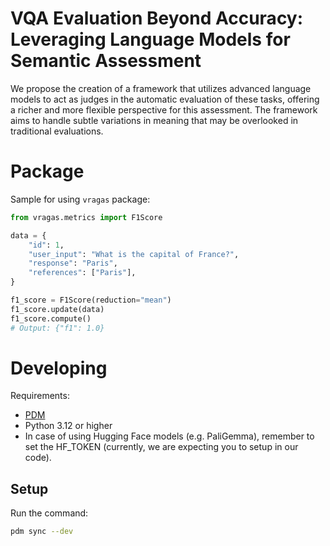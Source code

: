 # VQA Evaluation Beyond Accuracy: Leveraging Language Models for Semantic Assessment
We propose the creation of a framework that utilizes advanced language models to act as judges in the automatic evaluation of these tasks, offering a richer and more flexible perspective for this assessment. The framework aims to handle subtle variations in meaning that may be overlooked in traditional evaluations.


# Package

Sample for using `vragas` package:
```python
from vragas.metrics import F1Score

data = {
    "id": 1,
    "user_input": "What is the capital of France?",
    "response": "Paris",
    "references": ["Paris"],
}

f1_score = F1Score(reduction="mean")
f1_score.update(data)
f1_score.compute()
# Output: {"f1": 1.0}
```


# Developing

Requirements:
 - [PDM](https://pdm-project.org/en/latest/)
 - Python 3.12 or higher
 - In case of using Hugging Face models (e.g. PaliGemma), remember to set the HF_TOKEN (currently, we are expecting you to setup in our code).

## Setup
Run the command:
```bash
pdm sync --dev
```
